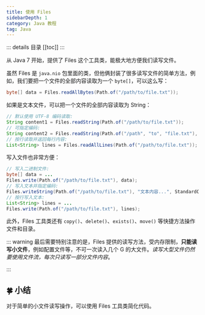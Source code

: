 ```yaml
---
title: 使用 Files
sidebarDepth: 1
category: Java 教程
tag: Java
---
```


::: details 目录
[[toc]]
:::

从 Java 7 开始，提供了 Files 这个工具类，能极大地方便我们读写文件。

虽然 Files 是 `java.nio` 包里面的类，但他俩封装了很多读写文件的简单方法，例如，我们要把一个文件的全部内容读取为一个 `byte[]`，可以这么写：

```java
byte[] data = Files.readAllBytes(Path.of("/path/to/file.txt"));
```

如果是文本文件，可以把一个文件的全部内容读取为 String：

```java
// 默认使用 UTF-8 编码读取:
String content1 = Files.readString(Path.of("/path/to/file.txt"));
// 可指定编码:
String content2 = Files.readString(Path.of("/path", "to", "file.txt"), StandardCharsets.ISO_8859_1);
// 按行读取并返回每行内容:
List<String> lines = Files.readAllLines(Path.of("/path/to/file.txt"));
```

写入文件也非常方便：

```java
// 写入二进制文件:
byte[] data = ...
Files.write(Path.of("/path/to/file.txt"), data);
// 写入文本并指定编码:
Files.writeString(Path.of("/path/to/file.txt"), "文本内容...", StandardCharsets.ISO_8859_1);
// 按行写入文本:
List<String> lines = ...
Files.write(Path.of("/path/to/file.txt"), lines);
```

此外，Files 工具类还有 `copy()`、`delete()`、`exists()`、`move()` 等快捷方法操作文件和目录。

::: warning
最后需要特别注意的是，Files 提供的读写方法，受内存限制，**只能读写小文件**，例如配置文件等，不可一次读入几个 G 的大文件。_读写大型文件仍然要使用文件流，每次只读写一部分文件内容_。

:::

## 🍀 小结

对于简单的小文件读写操作，可以使用 Files 工具类简化代码。
